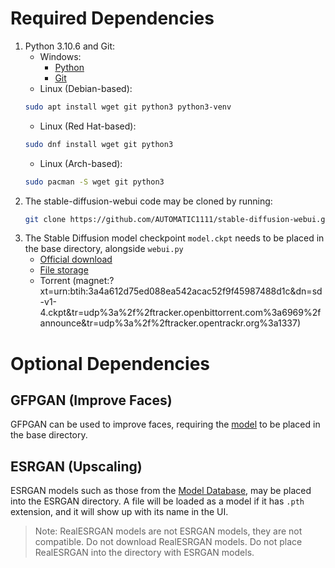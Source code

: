 # Required Dependencies
1. Python 3.10.6 and Git:
    - Windows:
        - [Python](https://www.python.org/downloads/windows/)
        - [Git](https://git-scm.com)
    - Linux (Debian-based):
    ```bash
    sudo apt install wget git python3 python3-venv
    ```
    - Linux (Red Hat-based):
    ```bash
    sudo dnf install wget git python3
    ```
    - Linux (Arch-based):
    ```bash
    sudo pacman -S wget git python3
    ```
2. The stable-diffusion-webui code may be cloned by running:
    ```bash
    git clone https://github.com/AUTOMATIC1111/stable-diffusion-webui.git
    ```
3. The Stable Diffusion model checkpoint `model.ckpt` needs to be placed in the base directory, alongside `webui.py`
    - [Official download](https://huggingface.co/CompVis/stable-diffusion-v-1-4-original)
    - [File storage](https://drive.yerf.org/wl/?id=EBfTrmcCCUAGaQBXVIj5lJmEhjoP1tgl)
    - Torrent (magnet:?xt=urn:btih:3a4a612d75ed088ea542acac52f9f45987488d1c&dn=sd-v1-4.ckpt&tr=udp%3a%2f%2ftracker.openbittorrent.com%3a6969%2fannounce&tr=udp%3a%2f%2ftracker.opentrackr.org%3a1337)

# Optional Dependencies
## GFPGAN (Improve Faces)
GFPGAN can be used to improve faces, requiring the [model](https://github.com/TencentARC/GFPGAN/releases/download/v1.3.0/GFPGANv1.3.pth) to be placed in the base directory.

## ESRGAN (Upscaling)
ESRGAN models such as those from the [Model Database](https://upscale.wiki/wiki/Model_Database), may be placed into the ESRGAN directory.
A file will be loaded as a model if it has `.pth` extension, and it will show up with its name in the UI.

> Note: RealESRGAN models are not ESRGAN models, they are not compatible. Do not download RealESRGAN models. Do not place RealESRGAN into the directory with ESRGAN models.
